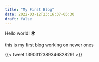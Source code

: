 ```yaml
---
title: "My First Blog"
date: 2022-03-12T23:16:37+05:30
draft: false
---
```



Hello world! :earth_africa:

this is my first blog working on newer ones

{{< tweet 1390312389346828291 >}}

